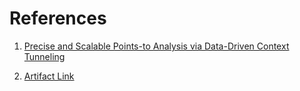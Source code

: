 # References

1. [Precise and Scalable Points-to Analysis via Data-Driven Context Tunneling](https://dl.acm.org/doi/10.1145/3276510)

2. [Artifact Link](https://dl.acm.org/do/10.1145/3276931/full/)
